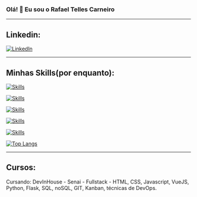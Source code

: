
### Olá! 👋 Eu sou o Rafael Telles Carneiro
-------------------------------
## Linkedin:
[![LinkedIn](https://img.shields.io/badge/LinkedIn-0077B5?style=for-the-badge&logo=linkedin&logoColor=white)](https://www.linkedin.com/in/rafael-telles-carneiro-b74456148/)

-------------------------------

## Minhas Skills(por enquanto):
[![Skills](https://img.shields.io/badge/HTML5-E34F26?style=for-the-badge&logo=html5&logoColor=white)](https://github.com/rafatellescarneiro/Exercicios-DEVinHouse-M1S05)


[![Skills](https://img.shields.io/badge/CSS3-1572B6?style=for-the-badge&logo=css3&logoColor=white)](https://github.com/rafatellescarneiro/Exercicios-DEVinHouse-M1S05)


[![Skills](https://img.shields.io/badge/JavaScript-F7DF1E?style=for-the-badge&logo=javascript&logoColor=black)](https://github.com/rafatellescarneiro/Exercicios-DEVinHouse-M1S03)

[![Skills](https://img.shields.io/badge/Vue.js-35495E?style=for-the-badge&logo=vue.js&logoColor=4FC08D)](https://github.com/rafatellescarneiro/vue-project)

[![Skills](https://img.shields.io/badge/Python-3776AB?style=for-the-badge&logo=python&logoColor=white)](https://github.com/rafatellescarneiro/devincar_project)


[![Top Langs](https://github-readme-stats.vercel.app/api/top-langs/?username=rafatellescarneiro&layout=compact)](https://github.com/rafatellescarneiro/github-readme-stats)


-------------------------------
## Cursos:

Cursando: 
DevInHouse - Senai - Fullstack - HTML, CSS, Javascript,
VueJS, Python, Flask, SQL, noSQL, GIT, Kanban, técnicas
de DevOps.






